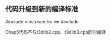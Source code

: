## 代码升级到新的编译标准
#include <iostream.h>   ==> #include <iostream>

Chap5代码不与t3dlib2.cpp、t3dlib3.cpp同时编译